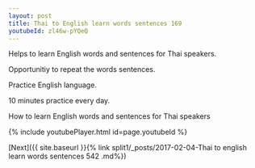 ```yaml
---
layout: post
title: Thai to English learn words sentences 169 
youtubeId: zl46w-pYQeQ
---
```

 
 
Helps to learn English words and sentences for Thai speakers.

Opportunitiy to repeat the words sentences. 

Practice English language. 
 
10 minutes practice every day. 
 
How to learn English words and sentences for Thai speakers 
 
{% include youtubePlayer.html id=page.youtubeId %}
 
 
[Next]({{ site.baseurl }}{% link  split1/_posts/2017-02-04-Thai to english learn words sentences 542 .md%})
 

